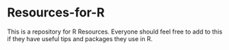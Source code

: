 # Resources-for-R
This is a repository for R Resources. Everyone should feel free to add to this if they have useful tips and packages they use in R. 
